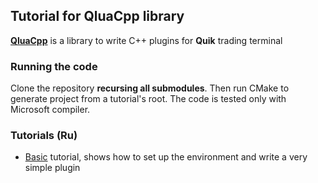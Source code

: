 ## Tutorial for QluaCpp library ##

[**QluaCpp**](https://github.com/elelel/qluacpp) is a library to write C++ plugins for **Quik** trading terminal

### Running the code ###
Clone the repository **recursing all submodules**. Then run CMake to generate project from a tutorial's root. The code is tested only with Microsoft compiler.

### Tutorials (Ru) ###

 - [Basic](/basic) tutorial, shows how to set up the environment and write a very simple plugin

